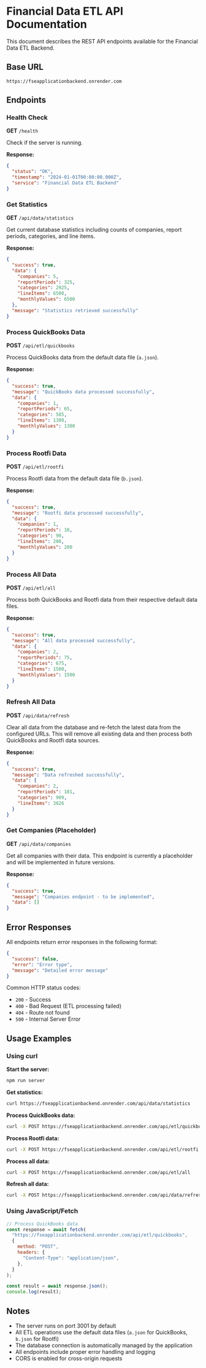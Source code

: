 # Financial Data ETL API Documentation

This document describes the REST API endpoints available for the Financial Data ETL Backend.

## Base URL

```
https://fseapplicationbackend.onrender.com
```

## Endpoints

### Health Check

**GET** `/health`

Check if the server is running.

**Response:**

```json
{
  "status": "OK",
  "timestamp": "2024-01-01T00:00:00.000Z",
  "service": "Financial Data ETL Backend"
}
```

### Get Statistics

**GET** `/api/data/statistics`

Get current database statistics including counts of companies, report periods, categories, and line items.

**Response:**

```json
{
  "success": true,
  "data": {
    "companies": 5,
    "reportPeriods": 325,
    "categories": 2925,
    "lineItems": 6500,
    "monthlyValues": 6500
  },
  "message": "Statistics retrieved successfully"
}
```

### Process QuickBooks Data

**POST** `/api/etl/quickbooks`

Process QuickBooks data from the default data file (`a.json`).

**Response:**

```json
{
  "success": true,
  "message": "QuickBooks data processed successfully",
  "data": {
    "companies": 1,
    "reportPeriods": 65,
    "categories": 585,
    "lineItems": 1300,
    "monthlyValues": 1300
  }
}
```

### Process Rootfi Data

**POST** `/api/etl/rootfi`

Process Rootfi data from the default data file (`b.json`).

**Response:**

```json
{
  "success": true,
  "message": "Rootfi data processed successfully",
  "data": {
    "companies": 1,
    "reportPeriods": 10,
    "categories": 90,
    "lineItems": 200,
    "monthlyValues": 200
  }
}
```

### Process All Data

**POST** `/api/etl/all`

Process both QuickBooks and Rootfi data from their respective default data files.

**Response:**

```json
{
  "success": true,
  "message": "All data processed successfully",
  "data": {
    "companies": 2,
    "reportPeriods": 75,
    "categories": 675,
    "lineItems": 1500,
    "monthlyValues": 1500
  }
}
```

### Refresh All Data

**POST** `/api/data/refresh`

Clear all data from the database and re-fetch the latest data from the configured URLs. This will remove all existing data and then process both QuickBooks and Rootfi data sources.

**Response:**

```json
{
  "success": true,
  "message": "Data refreshed successfully",
  "data": {
    "companies": 2,
    "reportPeriods": 101,
    "categories": 909,
    "lineItems": 3826
  }
}
```

### Get Companies (Placeholder)

**GET** `/api/data/companies`

Get all companies with their data. This endpoint is currently a placeholder and will be implemented in future versions.

**Response:**

```json
{
  "success": true,
  "message": "Companies endpoint - to be implemented",
  "data": []
}
```

## Error Responses

All endpoints return error responses in the following format:

```json
{
  "success": false,
  "error": "Error type",
  "message": "Detailed error message"
}
```

Common HTTP status codes:

- `200` - Success
- `400` - Bad Request (ETL processing failed)
- `404` - Route not found
- `500` - Internal Server Error

## Usage Examples

### Using curl

**Start the server:**

```bash
npm run server
```

**Get statistics:**

```bash
curl https://fseapplicationbackend.onrender.com/api/data/statistics
```

**Process QuickBooks data:**

```bash
curl -X POST https://fseapplicationbackend.onrender.com/api/etl/quickbooks
```

**Process Rootfi data:**

```bash
curl -X POST https://fseapplicationbackend.onrender.com/api/etl/rootfi
```

**Process all data:**

```bash
curl -X POST https://fseapplicationbackend.onrender.com/api/etl/all
```

**Refresh all data:**

```bash
curl -X POST https://fseapplicationbackend.onrender.com/api/data/refresh
```

### Using JavaScript/Fetch

```javascript
// Process QuickBooks data
const response = await fetch(
  "https://fseapplicationbackend.onrender.com/api/etl/quickbooks",
  {
    method: "POST",
    headers: {
      "Content-Type": "application/json",
    },
  }
);

const result = await response.json();
console.log(result);
```

## Notes

- The server runs on port 3001 by default
- All ETL operations use the default data files (`a.json` for QuickBooks, `b.json` for Rootfi)
- The database connection is automatically managed by the application
- All endpoints include proper error handling and logging
- CORS is enabled for cross-origin requests
